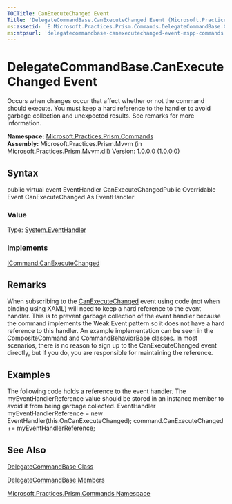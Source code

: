 ```yaml
---
TOCTitle: CanExecuteChanged Event
Title: 'DelegateCommandBase.CanExecuteChanged Event (Microsoft.Practices.Prism.Commands)'
ms:assetid: 'E:Microsoft.Practices.Prism.Commands.DelegateCommandBase.CanExecuteChanged'
ms:mtpsurl: 'delegatecommandbase-canexecutechanged-event-mspp-commands.md'
---
```


# DelegateCommandBase.CanExecuteChanged Event

Occurs when changes occur that affect whether or not the command should execute. You must keep a hard reference to the handler to avoid garbage collection and unexpected results. See remarks for more information.

**Namespace:** [Microsoft.Practices.Prism.Commands](https://msdn.microsoft.com/library/microsoft.practices.prism.commands)
**Assembly:** Microsoft.Practices.Prism.Mvvm (in Microsoft.Practices.Prism.Mvvm.dll) Version: 1.0.0.0 (1.0.0.0)

## Syntax
public virtual event EventHandler CanExecuteChangedPublic Overridable Event CanExecuteChanged As EventHandler
### Value

Type: [System.EventHandler](http://msdn.microsoft.com/en-us/library/xhb70ccc)
### Implements

[ICommand.CanExecuteChanged](http://msdn.microsoft.com/en-us/library/ms523106)

## Remarks

 When subscribing to the [CanExecuteChanged](http://msdn.microsoft.com/en-us/library/ms523106) event using code (not when binding using XAML) will need to keep a hard reference to the event handler. This is to prevent garbage collection of the event handler because the command implements the Weak Event pattern so it does not have a hard reference to this handler. An example implementation can be seen in the CompositeCommand and CommandBehaviorBase classes. In most scenarios, there is no reason to sign up to the CanExecuteChanged event directly, but if you do, you are responsible for maintaining the reference.

## Examples

<span id="exampleToggle"></span> The following code holds a reference to the event handler. The myEventHandlerReference value should be stored in an instance member to avoid it from being garbage collected. EventHandler myEventHandlerReference = new EventHandler(this.OnCanExecuteChanged); command.CanExecuteChanged += myEventHandlerReference;

## See Also
[DelegateCommandBase Class](https://msdn.microsoft.com/library/microsoft.practices.prism.commands.delegatecommandbase)

[DelegateCommandBase Members](https://msdn.microsoft.com/allmembers.t:microsoft.practices.prism.commands.delegatecommandbase)

[Microsoft.Practices.Prism.Commands Namespace](https://msdn.microsoft.com/library/microsoft.practices.prism.commands)
